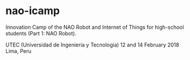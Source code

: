 # nao-icamp

Innovation Camp of the NAO Robot and Internet of Things for high-school
students (Part 1: NAO Robot).

UTEC (Universidad de Ingenieria y Tecnologia)
12 and  14 February 2018
Lima, Peru
